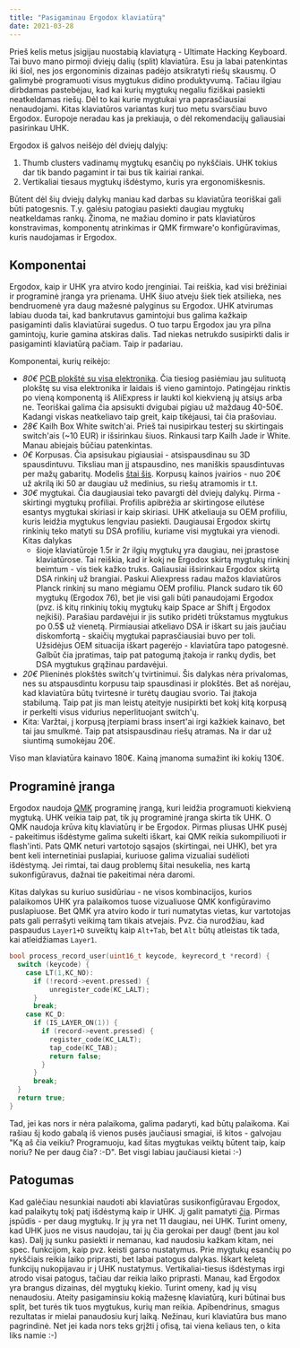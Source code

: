 ```yaml
---
title: "Pasigaminau Ergodox klaviatūrą"
date: 2021-03-28
---
```


Prieš kelis metus įsigijau nuostabią klaviatųrą - Ultimate Hacking Keyboard. Tai
buvo mano pirmoji dviejų dalių (split) klaviatūra. Esu ja labai patenkintas iki
šiol, nes jos ergonominis dizainas padėjo atsikratyti riešų skausmų. O
galimybė programuoti visus mygtukus didino produktyvumą. Tačiau ilgiau dirbdamas
pastebėjau, kad kai kurių mygtukų negaliu fiziškai pasiekti neatkeldamas riešų.
Dėl to kai kurie mygtukai yra paprasčiausiai nenaudojami. Kitas klaviatūros
variantas kurį tuo metu svarsčiau buvo Ergodox. Europoje neradau kas ja
prekiauja, o dėl rekomendacijų galiausiai pasirinkau UHK.

Ergodox iš galvos neišėjo dėl dviejų dalyjų:
1. Thumb clusters vadinamų mygtukų esančių po nykščiais. UHK tokius dar tik
   bando pagamint ir tai bus tik kairiai rankai.
2. Vertikaliai tiesaus mygtukų išdėstymo, kuris yra ergonomiškesnis.

Būtent dėl šių dviejų dalykų maniau kad darbas su klaviatūra teoriškai gali būti
patogesnis. T.y. galėsiu patogiau pasiekti daugiau mygtukų neatkeldamas rankų.
Žinoma, ne mažiau domino ir pats klaviatūros konstravimas, komponentų atrinkimas
ir QMK firmware'o konfigūravimas, kuris naudojamas ir Ergodox.

## Komponentai

Ergodox, kaip ir UHK yra atviro kodo įrenginiai. Tai reiškia, kad visi brėžiniai
ir programinė įranga yra prienama. UHK šiuo atveju šiek tiek atsilieka, nes
bendruomenė yra daug mažesnė palyginus su Ergodox. UHK atvirumas labiau duoda
tai, kad bankrutavus gamintojui bus galima kažkaip pasigaminti dalis klaviatūrai
sugedus. O tuo tarpu Ergodox jau yra pilna gamintojų, kurie gamina atskiras
dalis. Tad niekas netrukdo susipirkti dalis ir pasigaminti klaviatūrą pačiam.
Taip ir padariau.

Komponentai, kurių reikėjo:

- *80€* [PCB plokštė su visa elektronika](https://falba.tech/product/ergodox-partially-assembled-with-electronics-cable/).
  Čia tiesiog pasiėmiau jau sulituotą plokštę su visa elektronika ir laidais iš
  vieno gamintojo. Patingėjau rinktis po vieną komponentą iš AliExpress ir
  laukti kol kiekvieną jų atsiųs arba ne. Teoriškai galima čia apsisukti
  dvigubai pigiau už maždaug 40-50€. Kadangi viskas neatkeliavo taip greit, kaip
  tikėjausi, tai čia prašoviau.
- *28€* Kailh Box White switch'ai. Prieš tai nusipirkau testerį su skirtingais
  switch'ais (~10 EUR) ir išsirinkau šiuos. Rinkausi tarp Kailh Jade ir White.
  Manau abiejais būčiau patenkintas.
- *0€* Korpusas. Čia apsisukau pigiausiai - atsispausdinau su 3D spausdintuvu.
  Tiksliau man jį atspausdino, nes maniškis spausdintuvas per mažų gabaritų.
  Modelis [štai šis](https://www.thingiverse.com/thing:2533064). Korpusų kainos
  įvairios - nuo 20€ už akrilą iki 50 ar daugiau už medinius, su riešų atramomis
  ir t.t.
- *30€* mygtukai. Čia daugiausiai teko pavargti dėl dviejų dalykų. Pirma -
  skirtingi mygtukų profiliai. Profilis apibrėžia ar skirtingose eilutėse
  esantys mygtukai skiriasi ir kaip skiriasi. UHK atkeliauja su OEM profiliu,
  kuris leidžia mygtukus lengviau pasiekti. Daugiausai Ergodox skirtų rinkinių
  teko matyti su DSA profiliu, kuriame visi mygtukai yra vienodi. Kitas dalykas
  - šioje klaviatūroje 1.5r ir 2r ilgių mygtukų yra daugiau, nei įprastose
  klaviatūrose. Tai reiškia, kad ir kokį ne Ergodox skirtą mygtukų rinkinį
  beimtum - vis tiek kažko truks. Galiausiai išsirinkau Ergodox skirtą DSA
  rinkinį už brangiai. Paskui Aliexpress radau mažos klaviatūros Planck rinkinį
  su mano mėgiamu OEM profiliu. Planck sudaro tik 60 mygtukų (Ergodox 76), bet
  jie visi gali būti panaudojami Ergodox (pvz. iš kitų rinkinių tokių mygtukų
  kaip Space ar Shift į Ergodox neįkiši). Parašiau pardavėjui ir jis sutiko
  pridėti trūkstamus mygtukus po 0.5$ už vienetą. Pirmiausiai atkeliavo DSA ir
  iškart su jais jaučiau diskomfortą - skaičių mygtukai paprasčiausiai buvo per
  toli. Užsidėjus OEM situacija iškart pagerėjo - klaviatūra tapo patogesnė.
  Galbūt čia įpratimas, taip pat patogumą įtakoja ir rankų dydis, bet DSA
  mygtukus grąžinau pardavėjui.
- *20€* Plieninės plokštės switch'ų tvirtinimui. Šis dalykas nėra privalomas,
  nes su atspausdintu korpusu taip spausdinasi ir plokštės. Bet aš norėjau, kad
  klaviatūra būtų tvirtesnė ir turėtų daugiau svorio. Tai įtakoja stabilumą.
  Taip pat jis man leistų ateityje nusipirkti bet kokį kitą korpusą ir perkelti
  visus vidurius neperlituojant switch'ų.
- Kita: Varžtai, į korpusą įterpiami brass insert'ai irgi kažkiek kainavo, bet
  tai jau smulkmė. Taip pat atsispausdinau riešų atramas. Na ir dar už siuntimą
  sumokėjau 20€.

Viso man klaviatūra kainavo 180€. Kainą įmanoma sumažint iki kokių 130€.

## Programinė įranga

Ergodox naudoja [QMK](https://qmk.fm/) programinę įrangą, kuri leidžia
programuoti kiekvieną mygtuką. UHK veikia taip pat, tik jų programinė įranga
skirta tik UHK. O QMK naudoja krūva kitų klaviatūrų ir be Ergodox. Pirmas
pliusas UHK pusėj - pakeitimus išdėstyme galima sukelti iškart, kai QMK reikia
sukompiliuoti ir flash'inti. Pats QMK neturi vartotojo sąsajos (skirtingai, nei
UHK), bet yra bent keli internetiniai puslapiai, kuriuose galima vizualiai
sudėlioti išdėstymą. Jei rimtai, tai daug problemų šitai nesukelia, nes kartą
sukonfigūravus, dažnai tie pakeitimai nėra daromi.

Kitas dalykas su kuriuo susidūriau - ne visos kombinacijos, kurios palaikomos
UHK yra palaikomos tuose vizualiuose QMK konfigūravimo puslapiuose. Bet QMK yra
atviro kodo ir turi numatytas vietas, kur vartotojas pats gali perrašyti veikimą
tam tikais atvejais. Pvz. čia nurodžiau, kad paspaudus `Layer1+D` suveiktų kaip
`Alt+Tab`, bet `Alt` būtų atleistas tik tada, kai atleidžiamas `Layer1`.

```c
bool process_record_user(uint16_t keycode, keyrecord_t *record) {
  switch (keycode) {
    case LT(1,KC_NO):
      if (!record->event.pressed) {
          unregister_code(KC_LALT);
      }
      break;
    case KC_D:
      if (IS_LAYER_ON(1)) {
        if (record->event.pressed) {
          register_code(KC_LALT);
          tap_code(KC_TAB);
          return false;
        }
      }
      break;
  }
  return true;
}
```

Tad, jei kas nors ir nėra palaikoma, galima padaryti, kad būtų palaikoma. Kai
rašiau šį kodo gabalą iš vienos pusės jaučiausi smagiai, iš kitos - galvojau
"Ką aš čia veikiu? Programuoju, kad šitas mygtukas veiktų būtent taip, kaip
noriu? Ne per daug čia? :-D". Bet visgi labiau jaučiausi kietai :-)

## Patogumas

Kad galėčiau nesunkiai naudoti abi klaviatūras susikonfigūravau Ergodox, kad
palaikytų tokį patį išdėstymą kaip ir UHK. Jį galit pamatyti
[čia](https://configure.ergodox-ez.com/ergodox-ez/layouts/L4Qm0/latest/0).
Pirmas įspūdis - per daug mygtukų. Ir jų yra net 11 daugiau, nei UHK. Turint
omeny, kad UHK juos ne visus naudojau, tai jų čia gerokai per daug! (bent jau
kol kas). Dalį jų sunku pasiekti ir nemanau, kad naudosiu kažkam kitam, nei
spec. funkcijom, kaip pvz. keisti garso nustatymus. Prie mygtukų esančių po
nykščiais reikia laiko priprasti, bet labai patogus dalykas. Iškart keletą
funkcijų nukopijavau ir į UHK nustatymus. Vertikaliai-tiesus išdėstymas irgi
atrodo visai patogus, tačiau dar reikia laiko priprasti. Manau, kad Ergodox yra
brangus dizainas, dėl mygtukų kiekio. Turint omeny, kad jų visų nenaudosiu.
Ateity pasigaminsiu kokią mažesnę klaviatūrą, kuri būtinai bus split, bet turės
tik tuos mygtukus, kurių man reikia. Apibendrinus, smagus rezultatas ir mielai
panaudosiu kurį laiką. Nežinau, kuri klaviatūra bus mano pagrindinė. Net jei
kada nors teks grįžti į ofisą, tai viena keliaus ten, o kita liks namie :-)
